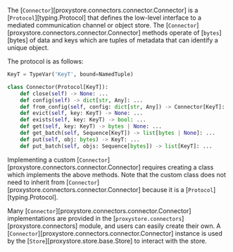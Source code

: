 The [`Connector`][proxystore.connectors.connector.Connector] is a
[`Protocol`][typing.Protocol] that defines the low-level
interface to a mediated communication channel or object store.
The [`Connector`][proxystore.connectors.connector.Connector] methods operate
of [`bytes`][bytes] of data and keys which are tuples of metadata that can
identify a unique object.

The protocol is as follows:
```python title="Connector Protocol" linenums="1"
KeyT = TypeVar('KeyT', bound=NamedTuple)

class Connector(Protocol[KeyT]):
    def close(self) -> None: ...
    def config(self) -> dict[str, Any]: ...
    def from_config(self, config: dict[str, Any]) -> Connector[KeyT]: ...
    def evict(self, key: KeyT) -> None: ...
    def exists(self, key: KeyT) -> bool: ...
    def get(self, key: KeyT) -> bytes | None: ...
    def get_batch(self, Sequence[KeyT]) -> list[bytes | None]: ...
    def put(self, obj: bytes) -> KeyT: ...
    def put_batch(self, objs: Sequence[bytes]) -> list[KeyT]: ...
```
Implementing a custom [`Connector`][proxystore.connectors.connector.Connector]
requires creating a class which implements the above methods. Note that
the custom class does not need to inherit from
[`Connector`][proxystore.connectors.connector.Connector] because it is a
[`Protocol`][typing.Protocol].

Many [`Connector`][proxystore.connectors.connector.Connector] implementations
are provided in the [`proxystore.connectors`][proxystore.connectors] module,
and users can easily create their own.
A [`Connector`][proxystore.connectors.connector.Connector] instance is used
by the [`Store`][proxystore.store.base.Store] to interact with the store.
